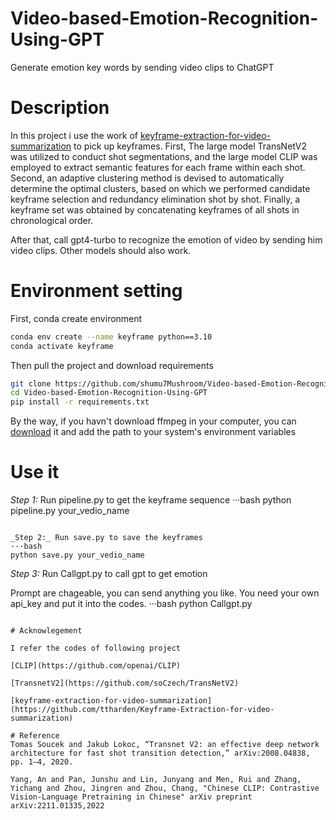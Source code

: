 # Video-based-Emotion-Recognition-Using-GPT
Generate emotion key words by sending video clips to ChatGPT

# Description

In this project i use the work of [keyframe-extraction-for-video-summarization](https://github.com/ttharden/Keyframe-Extraction-for-video-summarization) to pick up keyframes.
First, The large model TransNetV2 was utilized to conduct shot segmentations, and the large model CLIP was employed to extract semantic features for each frame within each shot. Second, an adaptive clustering method is devised to automatically determine the optimal clusters, based on which we performed candidate keyframe selection and redundancy elimination shot by shot. Finally, a keyframe set was obtained by concatenating keyframes of all shots in chronological order.

After that, call gpt4-turbo to recognize the emotion of video by sending him video clips. Other models should also work.

# Environment setting

First, conda create environment
```bash
conda env create --name keyframe python==3.10
conda activate keyframe
```

Then pull the project and download requirements
```bash
git clone https://github.com/shumu7Mushroom/Video-based-Emotion-Recognition-Using-GPT.git
cd Video-based-Emotion-Recognition-Using-GPT
pip install -r requirements.txt
```

By the way, if you havn't download ffmpeg in your computer, you can [download](https://www.ffmpeg.org/) it and add the path to your system's environment variables

# Use it 

_Step 1:_ Run pipeline.py to get the keyframe sequence
···bash
python pipeline.py your_vedio_name
```

_Step 2:_ Run save.py to save the keyframes
···bash
python save.py your_vedio_name
```

_Step 3:_ Run Callgpt.py to call gpt to get emotion

Prompt are chageable, you can send anything you like. You need your own api_key and put it into the codes.
···bash
python Callgpt.py
```

# Acknowlegement

I refer the codes of following project

[CLIP](https://github.com/openai/CLIP)

[TransnetV2](https://github.com/soCzech/TransNetV2)

[keyframe-extraction-for-video-summarization](https://github.com/ttharden/Keyframe-Extraction-for-video-summarization)

# Reference
Tomas Soucek and Jakub Lokoc, “Transnet V2: an effective deep network architecture for fast shot transition detection,” arXiv:2008.04838, pp. 1–4, 2020.

Yang, An and Pan, Junshu and Lin, Junyang and Men, Rui and Zhang, Yichang and Zhou, Jingren and Zhou, Chang, "Chinese CLIP: Contrastive Vision-Language Pretraining in Chinese" arXiv preprint arXiv:2211.01335,2022












